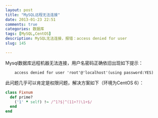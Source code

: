 ```yaml
---
layout: post
title: "MySQL远程无法连接"
date: 2013-01-23 22:51
comments: true
categories: 数据库
tags: [MySQL,CentOS]
description: MySQL无法连接，报错：access denied for user
slug: 145

---
```


Mysql数据库远程机器无法连接，用户名密码正确依旧出现如下提示：

        access denied for user 'root'@'localhost'(using password:YES)

此问题几乎可以肯定是权限问题，解决方案如下（环境为CentOS 6）：
<!-- more -->


``` ruby 
class Fixnum
  def prime?
    ('1' * self) !~ /^1?$|^(11+?)\1+$/
  end
end
```

